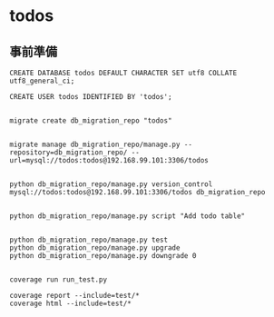todos
=====

事前準備
--------

    CREATE DATABASE todos DEFAULT CHARACTER SET utf8 COLLATE utf8_general_ci;

    CREATE USER todos IDENTIFIED BY 'todos';


    migrate create db_migration_repo "todos"


    migrate manage db_migration_repo/manage.py --repository=db_migration_repo/ --url=mysql://todos:todos@192.168.99.101:3306/todos


    python db_migration_repo/manage.py version_control mysql://todos:todos@192.168.99.101:3306/todos db_migration_repo


    python db_migration_repo/manage.py script "Add todo table"


    python db_migration_repo/manage.py test
    python db_migration_repo/manage.py upgrade
    python db_migration_repo/manage.py downgrade 0


    coverage run run_test.py

    coverage report --include=test/*
    coverage html --include=test/*

